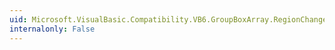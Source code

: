 ```yaml
---
uid: Microsoft.VisualBasic.Compatibility.VB6.GroupBoxArray.RegionChanged
internalonly: False
---
```

